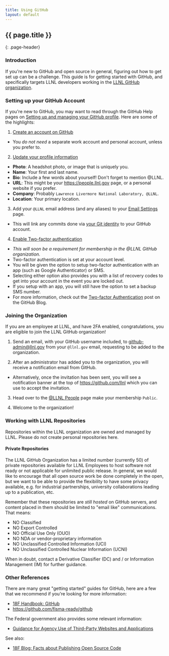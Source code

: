 ```yaml
---
title: Using GitHub
layout: default
---
```


## {{ page.title }}
{: .page-header}

### Introduction

If you're new to GitHub and open source in general, figuring out how to get set up can be a challenge. This guide is for getting started with GitHub, and specifically targets LLNL developers working in the [LLNL GitHub organization](https://github.com/LLNL).

### Setting up your GitHub Account

If you're new to GitHub, you may want to read through the GitHub Help pages on [Setting up and managing your GitHub profile](https://help.github.com/categories/setting-up-and-managing-your-github-profile/). Here are some of the highlights:

1. [Create an account on GitHub](https://github.com/join)

  - You *do not need* a separate work account and personal account, unless you prefer to.

2. [Update your profile information](https://github.com/settings/profile)

  - **Photo**: A headshot photo, or image that is uniquely you.
  - **Name**: Your first and last name.
  - **Bio**: Include a few words about yourself! Don't forget to mention @LLNL.
  - **URL**: This might be your https://people.llnl.gov page, or a personal website if you prefer.
  - **Company**: Probably `Lawrence Livermore National Laboratory, @LLNL`.
  - **Location**: Your primary location.

3. Add your `@LLNL` email address (and any aliases) to your [Email Settings](https://github.com/settings/emails) page.

  - This will link any commits done via [your Git identity](https://git-scm.com/book/en/v2/Getting-Started-First-Time-Git-Setup#Your-Identity) to your GitHub account.

4. [Enable Two-factor authentication](https://github.com/settings/security)

  - *This will soon be a requirement for membership in the @LLNL GitHub organization.*
  - Two-factor authentication is set at your account level.
  - You will be given the option to setup two-factor authentication with an app (such as Google Authenticator) or SMS.
  - Selecting either option also provides you with a list of recovery codes to get into your account in the event you are locked out.
  - If you setup with an app, you will still have the option to set a backup SMS number.
  - For more information, check out the [Two-factor Authentication](https://github.com/blog/1614-two-factor-authentication) post on the GitHub Blog.


### Joining the Organization

If you are an employee at LLNL, and have 2FA enabled, congratulations, you are eligible to join the LLNL GitHub organization!

1. Send an email, with your GitHub username included, to [github-admin@llnl.gov](mailto:github-admin@llnl.gov) from your `@llnl.gov` email, requesting to be added to the organization.

2. After an administrator has added you to the organization, you will receive a notification email from GitHub.

  - Alternatively, once the invitation has been sent, you will see a notification banner at the top of https://github.com/llnl which you can use to accept the invitation.

3. Head over to the [@LLNL People](https://github.com/orgs/LLNL/people) page make your membership `Public`.

4. Welcome to the organization!

### Working with LLNL Repositories

Repositories within the LLNL organization are owned and managed by LLNL. Please do not create personal repositories here.

#### Private Repositories

The LLNL GitHub Organization has a limited number (currently 50) of private repositories available for LLNL Employees to host software not ready or not applicable for unlimited public release. In general, we would like to encourage that all open source work be done completely in the open, but we want to be able to provide the flexibility to have some privacy available, e.g. for industrial partnerships, university collaborations leading up to a publication, etc.

Remember that these repositories are *still hosted* on GitHub servers, and content placed in them should be limited to "email like" communications. That means:

* NO Classified
* NO Export Controlled
* NO Official Use Only (OUO)
* NO NDA or vendor-proprietary information
* NO Unclassified Controlled Information (UCI)
* NO Unclassified Controlled Nuclear Information (UCNI)

When in doubt, contact a Derivative Classifier (DC) and / or Information Management (IM) for further guidance.

### Other References

There are many great "getting started" guides for GitHub, here are a few that we recommend if you're looking for more information:

- [18F Handbook: GitHub](https://handbook.18f.gov/github/)
- https://github.com/fisma-ready/github

The Federal government also provides some relevant information:

- [Guidance for Agency Use of Third-Party Websites and Applications](https://www.whitehouse.gov/sites/default/files/omb/assets/memoranda_2010/m10-23.pdf)

See also:

- [18F Blog: Facts about Publishing Open Source Code](https://18f.gsa.gov/2016/08/08/facts-about-publishing-open-source-code-in-government/)

